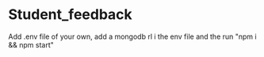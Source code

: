 # Student_feedback

Add .env file of your own, add a mongodb rl i the env file and the run "npm i && npm start"
